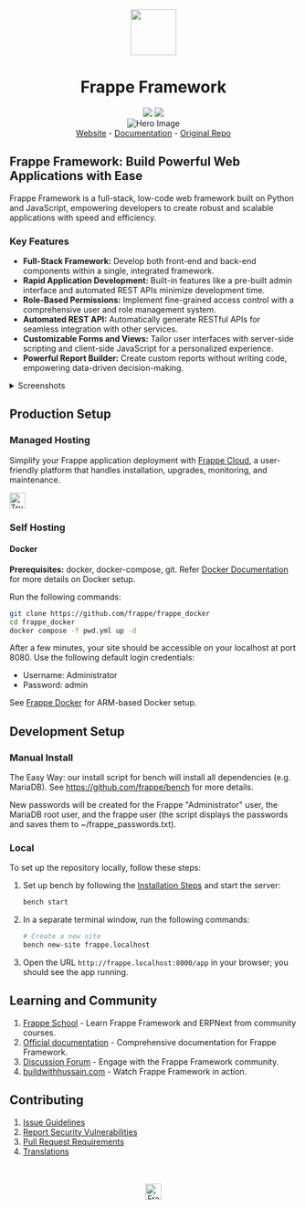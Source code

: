 <div align="center" markdown="1">
	<img src=".github/framework-logo-new.svg" width="80" height="80"/>
	<h1>Frappe Framework</h1>
</div>

<div align="center">
	<a target="_blank" href="LICENSE" title="License: MIT"><img src="https://img.shields.io/badge/License-MIT-success.svg"></a>
	<a href="https://codecov.io/gh/frappe/frappe"><img src="https://codecov.io/gh/frappe/frappe/branch/develop/graph/badge.svg?token=XoTa679hIj"/></a>
</div>
<div align="center">
	<img src=".github/hero-image.png" alt="Hero Image" />
</div>

<div align="center">
    <a href="https://frappe.io/framework">Website</a>
    -
    <a href="https://docs.frappe.io/framework">Documentation</a>
	-
	<a href="https://github.com/frappe/frappe">Original Repo</a>
</div>

## Frappe Framework: Build Powerful Web Applications with Ease

Frappe Framework is a full-stack, low-code web framework built on Python and JavaScript, empowering developers to create robust and scalable applications with speed and efficiency.

### Key Features

*   **Full-Stack Framework:** Develop both front-end and back-end components within a single, integrated framework.
*   **Rapid Application Development:**  Built-in features like a pre-built admin interface and automated REST APIs minimize development time.
*   **Role-Based Permissions:** Implement fine-grained access control with a comprehensive user and role management system.
*   **Automated REST API:**  Automatically generate RESTful APIs for seamless integration with other services.
*   **Customizable Forms and Views:**  Tailor user interfaces with server-side scripting and client-side JavaScript for a personalized experience.
*   **Powerful Report Builder:** Create custom reports without writing code, empowering data-driven decision-making.

<details>
<summary>Screenshots</summary>

![List View](.github/fw-list-view.png)
![Form View](.github/fw-form-view.png)
![Role Permission Manager](.github/fw-rpm.png)
</details>

## Production Setup

### Managed Hosting

Simplify your Frappe application deployment with [Frappe Cloud](https://frappecloud.com), a user-friendly platform that handles installation, upgrades, monitoring, and maintenance.

<div>
    <a href="https://frappecloud.com/" target="_blank">
        <picture>
            <source media="(prefers-color-scheme: dark)" srcset="https://frappe.io/files/try-on-fc-white.png">
            <img src="https://frappe.io/files/try-on-fc-black.png" alt="Try on Frappe Cloud" height="28" />
        </picture>
    </a>
</div>

### Self Hosting

#### Docker

**Prerequisites:** docker, docker-compose, git. Refer [Docker Documentation](https://docs.docker.com) for more details on Docker setup.

Run the following commands:

```bash
git clone https://github.com/frappe/frappe_docker
cd frappe_docker
docker compose -f pwd.yml up -d
```

After a few minutes, your site should be accessible on your localhost at port 8080. Use the following default login credentials:
- Username: Administrator
- Password: admin

See [Frappe Docker](https://github.com/frappe/frappe_docker?tab=readme-ov-file#to-run-on-arm64-architecture-follow-this-instructions) for ARM-based Docker setup.

## Development Setup

### Manual Install

The Easy Way: our install script for bench will install all dependencies (e.g. MariaDB). See https://github.com/frappe/bench for more details.

New passwords will be created for the Frappe "Administrator" user, the MariaDB root user, and the frappe user (the script displays the passwords and saves them to ~/frappe_passwords.txt).

### Local

To set up the repository locally, follow these steps:

1.  Set up bench by following the [Installation Steps](https://docs.frappe.io/framework/user/en/installation) and start the server:

    ```bash
    bench start
    ```

2.  In a separate terminal window, run the following commands:

    ```bash
    # Create a new site
    bench new-site frappe.localhost
    ```

3.  Open the URL `http://frappe.localhost:8000/app` in your browser; you should see the app running.

## Learning and Community

1.  [Frappe School](https://frappe.school) - Learn Frappe Framework and ERPNext from community courses.
2.  [Official documentation](https://docs.frappe.io/framework) - Comprehensive documentation for Frappe Framework.
3.  [Discussion Forum](https://discuss.frappe.io/) - Engage with the Frappe Framework community.
4.  [buildwithhussain.com](https://buildwithhussain.com) - Watch Frappe Framework in action.

## Contributing

1.  [Issue Guidelines](https://github.com/frappe/erpnext/wiki/Issue-Guidelines)
2.  [Report Security Vulnerabilities](https://frappe.io/security)
3.  [Pull Request Requirements](https://github.com/frappe/erpnext/wiki/Contribution-Guidelines)
4.  [Translations](https://crowdin.com/project/frappe)

<br>
<br>
<div align="center">
	<a href="https://frappe.io" target="_blank">
		<picture>
			<source media="(prefers-color-scheme: dark)" srcset="https://frappe.io/files/Frappe-white.png">
			<img src="https://frappe.io/files/Frappe-black.png" alt="Frappe Technologies" height="28"/>
		</picture>
	</a>
</div>